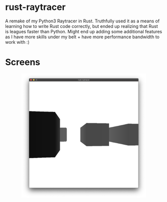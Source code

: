 # rust-raytracer

A remake of my Python3 Raytracer in Rust.  Truthfully used it as a means of learning how to write Rust code correctly, but ended up realizing that Rust is leagues faster than Python.  Might end up adding some additional features as I have more skills under my belt + have more performance bandwidth to work with :)

# Screens

<div align="center">
  <img src="screenshots/main.png" width=400 height=400>
</div>